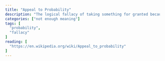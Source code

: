 ```yaml
---
title: "Appeal to Probability"
description: "The logical fallacy of taking something for granted because it would probably be the case (or might possibly be the case)."
categories: ["not enough meaning"]
tags: [
  "probability",
  "fallacy"
]
reading: [
  "https://en.wikipedia.org/wiki/Appeal_to_probability"
]
---
```


